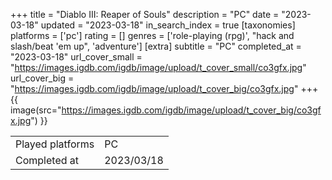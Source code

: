 +++
title = "Diablo III: Reaper of Souls"
description = "PC"
date = "2023-03-18"
updated = "2023-03-18"
in_search_index = true
[taxonomies]
platforms = ['pc']
rating = []
genres = ['role-playing (rpg)', "hack and slash/beat 'em up", 'adventure']
[extra]
subtitle = "PC"
completed_at = "2023-03-18"
url_cover_small = "https://images.igdb.com/igdb/image/upload/t_cover_small/co3gfx.jpg"
url_cover_big = "https://images.igdb.com/igdb/image/upload/t_cover_big/co3gfx.jpg"
+++
{{ image(src="https://images.igdb.com/igdb/image/upload/t_cover_big/co3gfx.jpg") }}

|              |            |
| ------------ | ---------- |
| Played platforms    | PC |
| Completed at | 2023/03/18 |


